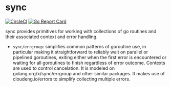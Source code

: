 # sync

[![CircleCI](https://circleci.com/gh/cloudengio/go.pkg.svg?style=svg)](https://circleci.com/gh/cloudengio/go.pkg)
[![Go Report Card](https://goreportcard.com/badge/github.com/cloudengio/go.pkg/sync)](https://goreportcard.com/report/github.com/cloudengio/go.pkg/sync)

sync provides primitives for working with collections of go routines and their associated context and error handling.

- `sync/errgroup`: simplifies common patterns of goroutine use, in particular
making it straightforward to reliably wait on parallel or pipelined
goroutines, exiting either when the first error is encountered or waiting
for all goroutines to finish regardless of error outcome. Contexts are used
to control cancelation. It is modeled on golang.org/x/sync/errgroup and
other similar packages. It makes use of cloudeng.io/errors to simplify
collecting multiple errors. 
           
